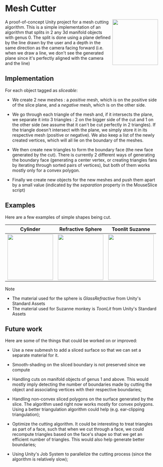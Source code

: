 # Mesh Cutter

<img src="https://user-images.githubusercontent.com/5420431/41693329-d99382ca-74d2-11e8-8f62-fbdbd03b59de.gif" align="right" width="150px">

A proof-of-concept Unity project for a mesh cutting algorithm. 
This is a simple implementation of an algorithm that splits in 2 any 3d manifold objects with genus 0.
The split is done using a plane defined by the line drawn by the user and a depth in the same direction as the camera facing forward
(i.e. when we draw a line, we don't see the generated plane since it's perfectly aligned with the camera and the line)


## Implementation

For each object tagged as *sliceable*:

* We create 2 new meshes : a *positive* mesh, which is on the positive side of the slice plane, and a *negative* mesh, which is on the other side.

* We go through each triangle of the mesh and, if it intersects the plane, we separate it into 3 triangles : 2 on the bigger side of the cut and 1 on the other side (we assume that it can't be cut perfectly in 2 triangles).  If the triangle doesn't intersect with the plane, we simply store it in its respective mesh (positive or negative). We also keep a list of the newly created vertices, which will all lie on the boundary of the meshes.

* We then create new triangles to form the boundary face (the new face generated by the cut). There is currently 2 different ways of generating the boundary face (generating a center vertex, or creating triangles fans by iterating through sorted pairs of vertices), but both of them works mostly only for a convex polygon.

* Finally we create new objects for the new meshes and push them apart by a small value (indicated by the *separation* property in the MouseSlice script)


## Examples

Here are a few examples of simple shapes being cut.

| Cylinder  | Refractive Sphere  | Toonlit Suzanne  |
|---|---|---|
|  <img src="https://user-images.githubusercontent.com/5420431/43605203-aad7f56a-9665-11e8-879e-2a526eef3909.gif" width="150px"> | <img src="https://user-images.githubusercontent.com/5420431/43605664-11b718b4-9667-11e8-9885-db1cf9bc7e90.gif" width="150px"> | <img src="https://user-images.githubusercontent.com/5420431/43606472-6c44f880-9669-11e8-9238-0b3b6dc04e9e.gif" width="150px">  |

Note
* The material used for the sphere is _GlassRefractive_ from Unity's Standard Assets
* The material used for Suzanne monkey is _ToonLit_ from Unity's Standard Assets

## Future work

Here are some of the things that could be worked on or improved: 

* Use a new submesh to add a sliced surface so that we can set a separate material for it.

* Smooth-shading on the sliced boundary is not preserved since we compute  

* Handling cuts on manifold objects of genus 1 and above. This would mostly imply detecting the number of boundaries made by cutting the object and associating vertices with their respective boundaries;

* Handling non-convex sliced polygons on the surface generated by the slice. The algorithm used right now works mostly for convex polygons. Using a better triangulation algorithm could help (e.g. ear-clipping triangulation);

* Optimize the cutting algorithm. It could be interesting to treat triangles as part of a face, such that when we cut through a face, we could recompute triangles based on the face's shape so that we get an efficient number of triangles. This would also help generate better boundaries;

* Using Unity's Job System to parallelize the cutting process (since the algorithm is relatively slow);




